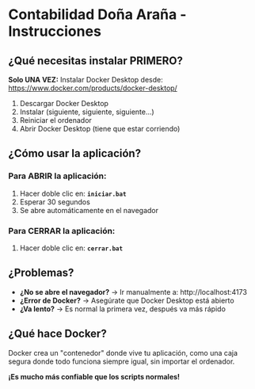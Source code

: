 # Contabilidad Doña Araña - Instrucciones

## ¿Qué necesitas instalar PRIMERO?

**Solo UNA VEZ:** Instalar Docker Desktop desde: https://www.docker.com/products/docker-desktop/

1. Descargar Docker Desktop
2. Instalar (siguiente, siguiente, siguiente...)
3. Reiniciar el ordenador
4. Abrir Docker Desktop (tiene que estar corriendo)

## ¿Cómo usar la aplicación?

### Para ABRIR la aplicación:
1. Hacer doble clic en: **`iniciar.bat`**
2. Esperar 30 segundos
3. Se abre automáticamente en el navegador

### Para CERRAR la aplicación:
1. Hacer doble clic en: **`cerrar.bat`**

## ¿Problemas?

- **¿No se abre el navegador?** → Ir manualmente a: http://localhost:4173
- **¿Error de Docker?** → Asegúrate que Docker Desktop está abierto
- **¿Va lento?** → Es normal la primera vez, después va más rápido

## ¿Qué hace Docker?

Docker crea un "contenedor" donde vive tu aplicación, como una caja segura donde todo funciona siempre igual, sin importar el ordenador.

**¡Es mucho más confiable que los scripts normales!**